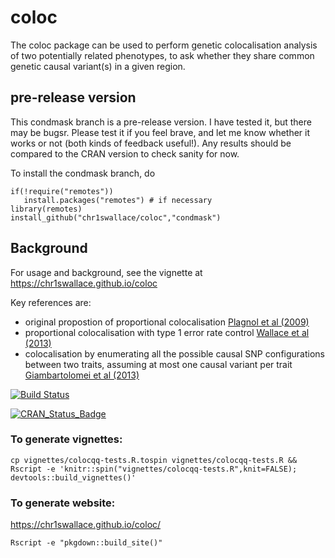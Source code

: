 coloc
=====



The coloc package can be used to perform genetic colocalisation
analysis of two potentially related phenotypes, to ask whether they
share common genetic causal variant(s) in a given region. 


## pre-release version

This condmask branch is a pre-release version.  I have tested it, but there may be bugsr. Please test it if you feel brave, and let me know whether it works or not (both kinds of feedback useful!).  Any results should be compared to the CRAN version to check sanity for now.

To install the condmask branch, do

```
if(!require("remotes"))
   install.packages("remotes") # if necessary
library(remotes)
install_github("chr1swallace/coloc","condmask")
```


## Background

For usage and background, see the vignette at https://chr1swallace.github.io/coloc

Key references are:
- original propostion of proportional colocalisation [Plagnol et al (2009)](http://www.ncbi.nlm.nih.gov/pubmed/19039033)
- proportional colocalisation with type 1 error rate control [Wallace et al (2013)](http://onlinelibrary.wiley.com/doi/10.1002/gepi.21765/abstract)
- colocalisation by enumerating all the possible causal SNP configurations between two traits, assuming at most one causal variant per trait [Giambartolomei et al (2013)](http://journals.plos.org/plosgenetics/article?id=10.1371/journal.pgen.1004383)


[![Build Status](https://travis-ci.org/chr1swallace/coloc.svg?branch=master)](https://travis-ci.org/chr1swallace/coloc)

[![CRAN_Status_Badge](http://www.r-pkg.org/badges/version/coloc)](https://cran.r-project.org/package=coloc)

### To generate vignettes:
```
cp vignettes/colocqq-tests.R.tospin vignettes/colocqq-tests.R && Rscript -e 'knitr::spin("vignettes/colocqq-tests.R",knit=FALSE); devtools::build_vignettes()'
```

### To generate website:
https://chr1swallace.github.io/coloc/
```
Rscript -e "pkgdown::build_site()"
```
